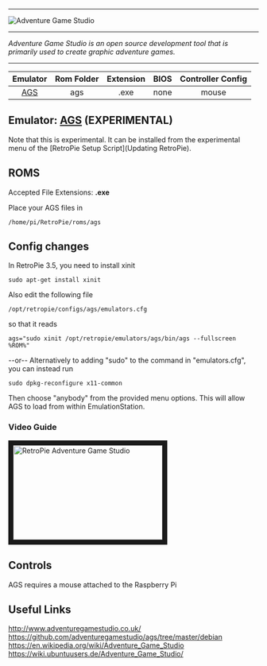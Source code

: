 ***

![Adventure Game Studio](http://i.imgur.com/eBMyMvj.png)

***
_Adventure Game Studio is an open source development tool that is primarily used to create graphic adventure games._

***

| Emulator | Rom Folder | Extension | BIOS |  Controller Config |
| :---: | :---: | :---: | :---: | :---: |
| [AGS](https://github.com/adventuregamestudio/ags/tree/master/debian) | ags | .exe | none | mouse |
## Emulator: [AGS](https://github.com/adventuregamestudio/ags/tree/master/debian) (EXPERIMENTAL)

Note that this is experimental. It can be installed from the experimental menu of the [RetroPie Setup Script](Updating RetroPie).

## ROMS
Accepted File Extensions: **.exe**

Place your AGS files in
```
/home/pi/RetroPie/roms/ags
```

## Config changes
In RetroPie 3.5, you need to install xinit
```
sudo apt-get install xinit
```

Also edit the following file
```
/opt/retropie/configs/ags/emulators.cfg
```
so that it reads
```
ags="sudo xinit /opt/retropie/emulators/ags/bin/ags --fullscreen %ROM%"
```
--or-- 
Alternatively to adding "sudo" to the command in "emulators.cfg", you can instead run
```
sudo dpkg-reconfigure x11-common
```
Then choose "anybody" from the provided menu options. This will allow AGS to load from within EmulationStation.

### Video Guide  

<a href="https://www.youtube.com/watch?v=cH_784XOsiM" target="_blank"><img src="https://i.ytimg.com/vi_webp/cH_784XOsiM/mqdefault.webp" 
alt="RetroPie Adventure Game Studio" width="300" height="190" border="10" /></a>  

## Controls

AGS requires a mouse attached to the Raspberry Pi

## Useful Links
http://www.adventuregamestudio.co.uk/  
https://github.com/adventuregamestudio/ags/tree/master/debian  
https://en.wikipedia.org/wiki/Adventure_Game_Studio  
https://wiki.ubuntuusers.de/Adventure_Game_Studio/
